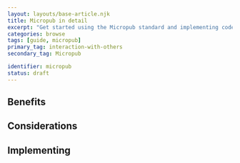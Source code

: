 ```yaml
---
layout: layouts/base-article.njk
title: Micropub in detail
excerpt: "Get started using the Micropub standard and implementing coded examples"
categories: browse
tags: [guide, micropub]
primary_tag: interaction-with-others
secondary_tag: Micropub

identifier: micropub
status: draft
---
```

<h2 id="benefits">Benefits</h2>

<h2 id="use">Considerations</h2>

<h2 id="implementation">Implementing</h2>
